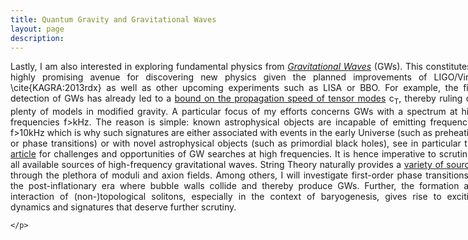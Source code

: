 ```yaml
---
title: Quantum Gravity and Gravitational Waves
layout: page
description: 
---
```


<div style="width: 750px;">
   <p align="justify">
    Lastly, I am also interested in exploring fundamental physics from <a href="https://iopscience.iop.org/article/10.1088/1361-6382/aac608" target="_blank"><i>Gravitational Waves</i></a> (GWs). This constitutes a highly promising avenue for discovering new physics given the planned improvements of LIGO/Virgo \cite{KAGRA:2013rdx} as well as other upcoming experiments such as LISA or BBO.
    For example, the first detection of GWs has already led to a <a href="https://journals.aps.org/prl/abstract/10.1103/PhysRevLett.119.251302" target="_blank">bound on the propagation speed of tensor modes</a> c<sub>T</sub>,
    thereby ruling out plenty of models in modified gravity.
    A particular focus of my efforts concerns GWs with a spectrum at high frequencies f>kHz.
    The reason is simple: known astrophysical objects are incapable of emitting frequencies f>10kHz which is why such signatures are either associated with events in the early Universe (such as preheating or phase transitions) or with novel astrophysical objects (such as primordial black holes), see in particular this <a href="https://arxiv.org/pdf/2011.12414.pdf" target="_blank">article</a> for challenges and opportunities of GW searches at high frequencies.
    It is hence imperative to scrutinise all available sources of high-frequency gravitational waves.
    String Theory naturally provides a <a href="https://iopscience.iop.org/article/10.1088/1475-7516/2019/07/044" target="_blank">variety of sources</a> through the plethora of moduli and axion fields.
    Among others,
    I will investigate first-order phase transitions in the post-inflationary era where bubble walls collide and thereby produce GWs.
    Further, the formation and interaction of (non-)topological solitons, especially in the context of baryogenesis, gives rise to exciting dynamics and signatures that deserve further scrutiny.

    </p>
</div>
<br>
